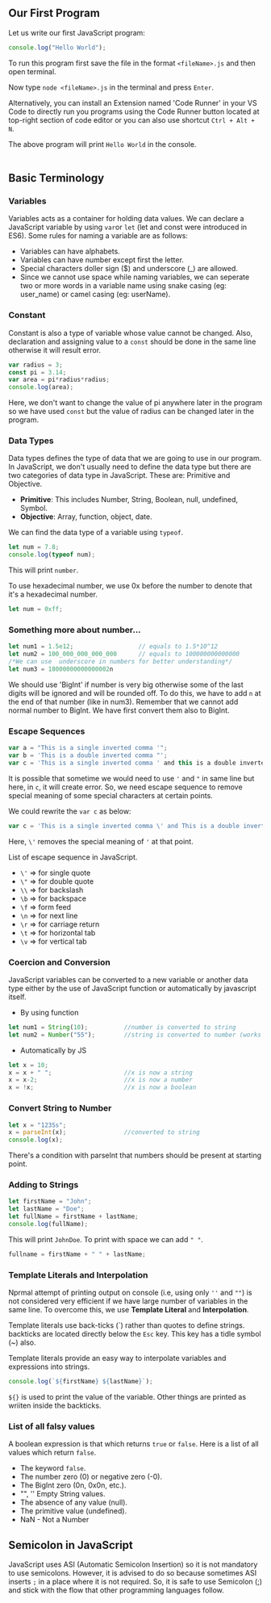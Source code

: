 ## Our First Program
Let us write our first JavaScript program:
```js
console.log("Hello World");
```
To run this program first save the file in the format `<fileName>.js` and then open terminal.

Now type `node <fileName>.js` in the terminal and press `Enter`.

Alternatively, you can install an Extension named 'Code Runner' in your VS Code to directly run you programs using the Code Runner button located at top-right section of code editor or you can also use shortcut `Ctrl + Alt + N`.

The above program will print `Hello World` in the console.
<br><br>

## Basic Terminology
### Variables
Variables acts as a container for holding data values. We can declare a JavaScript variable by using `var`or `let` (let and const were introduced in ES6). Some rules for naming a variable are as follows:
- Variables can have alphabets.
- Variables can have number except first the letter.
- Special characters doller sign ($) and underscore (_) are allowed.
- Since we cannot use space while naming variables, we can seperate two or more words in a variable name using snake casing (eg: user_name) or camel casing (eg: userName).

### Constant
Constant is also a type of variable whose value cannot be changed. Also, declaration and assigning value to a `const` should be done in the same line otherwise it will result error.

```js
var radius = 3;
const pi = 3.14;
var area = pi*radius*radius;
console.log(area);
```

Here, we don't want to change the value of pi anywhere later in the program so we have used `const` but the value of radius can be changed later in the program.

### Data Types
Data types defines the type of data that we are going to use in our program. In JavaScript, we don't usually need to define the data type but there are two categories of data type in JavaScript. These are: Primitive and Objective.

- **Primitive**: This includes Number, String, Boolean, null, undefined, Symbol.
- **Objective**: Array, function, object, date.

We can find the data type of a variable using `typeof`.
```js
let num = 7.8;
console.log(typeof num);
```
This will print `number`.

To use hexadecimal number, we use 0x before the number to denote that it's a hexadecimal number.
```js
let num = 0xff;
```

### Something more about number...
```js
let num1 = 1.5e12;                  // equals to 1.5*10^12
let num2 = 100_000_000_000_000      // equals to 100000000000000 
/*We can use  underscore in numbers for better understanding*/
let num3 = 18000000000000002n 
```
We should use 'BigInt' if number is very big otherwise some of the last digits will be ignored and will be rounded off. To do this, we have to add `n` at the end of that number (like in num3). Remember that we cannot add normal number to BigInt. We have first convert them also to BigInt.

### Escape Sequences
```js
var a = "This is a single inverted comma '";
var b = 'This is a double inverted comma "';
var c = 'This is a single inverted comma ' and this is a double inverted comma "';
```
It is possible that sometime we would need to use `'` and `"` in same line but here, in `c`, it will create error. So, we need escape sequence to remove special meaning of some special characters at certain points.

We could rewrite the `var c` as below:
```js
var c = 'This is a single inverted comma \' and This is a double inverted comma "';
```
Here, `\'` removes the special meaning of `'` at that point.

List of escape sequence in JavaScript.

- `\'` => for single quote<br> 
- `\"` => for double quote<br> 
- `\\` => for backslash<br> 
- `\b` => for backspace<br> 
- `\f` => form feed<br> 
- `\n` => for next line<br> 
- `\r` => for carriage return<br> 
- `\t` => for horizontal tab<br> 
- `\v` => for vertical tab<br> 

### Coercion and Conversion
JavaScript variables can be converted to a new variable or another data type either by the use of JavaScript function or automatically by javascript itself. 

* By using function
```js
let num1 = String(10);          //number is converted to string
let num2 = Number("55");        //string is converted to number (works if string value contains number only)
```
* Automatically by JS
```js
let x = 10;
x = x + " ";                    //x is now a string
x = x-2;                        //x is now a number
x = !x;                         //x is now a boolean
```

### Convert String to Number
```js
let x = "123Ss";
x = parseInt(x);                //converted to string
console.log(x);
```
There's a condition with parseInt that numbers should be present at starting point. 

### Adding to Strings
```js
let firstName = "John";
let lastName = "Doe";
let fullName = firstName + lastName;
console.log(fullName);
```
This will print `JohnDoe`. To print with space we can add `" "`.
```js
fullname = firstName + " " + lastName;
```

### Template Literals and Interpolation
Nprmal attempt of printing output on console (i.e, using only `''` and `""`) is not considered very efficient if we have large number of variables in the same line. To overcome this, we use **Template Literal** and **Interpolation**.

Template literals use back-ticks (\`) rather than quotes to define strings. backticks are located directly below the `Esc` key. This key has a tidle symbol (~) also.

Template literals provide an easy way to interpolate variables and expressions into strings.

```js
console.log(`${firstName} ${lastName}`);
```
`${}` is used to print the value of the variable. Other things are printed as wriiten inside the backticks.

### List of all falsy values
A boolean expression is that which returns `true` or `false`. Here is a list of all values which return `false`.

* The keyword `false`.
* The number zero (0) or negative zero (-0).
* The BigInt zero (0n, 0x0n, etc.).
* "", '' Empty String values.
* The absence of any value (null).
* The primitive value (undefined).
* NaN - Not a Number

## Semicolon in JavaScript
JavaScript uses ASI (Automatic Semicolon Insertion) so it is not mandatory to use semicolons. However, it is advised to do so because sometimes ASI inserts `;` in a place where it is not required. So, it is safe to use Semicolon (;) and stick with the flow that other programming languages follow.
<br><br>
